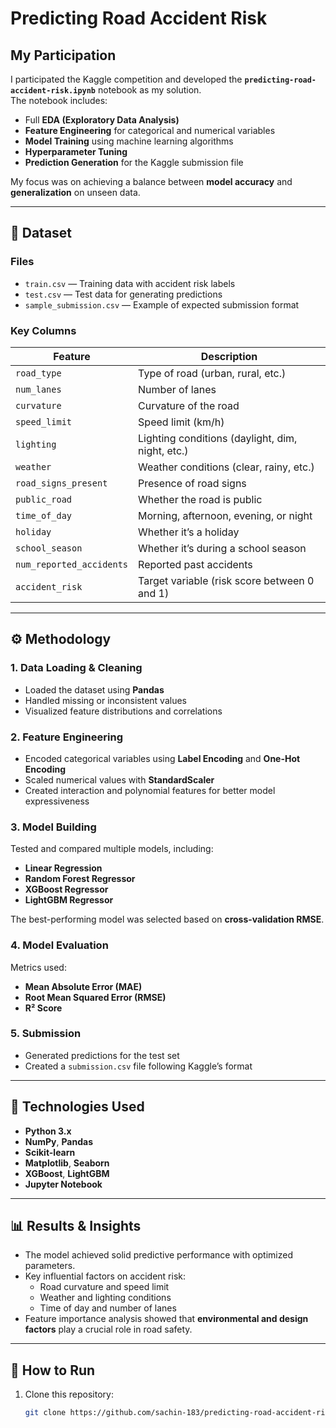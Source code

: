# Predicting Road Accident Risk

##  My Participation
I participated the Kaggle competition and developed the **`predicting-road-accident-risk.ipynb`** notebook as my solution.  
The notebook includes:
- Full **EDA (Exploratory Data Analysis)**
- **Feature Engineering** for categorical and numerical variables
- **Model Training** using machine learning algorithms
- **Hyperparameter Tuning**
- **Prediction Generation** for the Kaggle submission file  

My focus was on achieving a balance between **model accuracy** and **generalization** on unseen data.

---

## 📂 Dataset

### Files
- `train.csv` — Training data with accident risk labels  
- `test.csv` — Test data for generating predictions  
- `sample_submission.csv` — Example of expected submission format  

### Key Columns
| Feature | Description |
|----------|--------------|
| `road_type` | Type of road (urban, rural, etc.) |
| `num_lanes` | Number of lanes |
| `curvature` | Curvature of the road |
| `speed_limit` | Speed limit (km/h) |
| `lighting` | Lighting conditions (daylight, dim, night, etc.) |
| `weather` | Weather conditions (clear, rainy, etc.) |
| `road_signs_present` | Presence of road signs |
| `public_road` | Whether the road is public |
| `time_of_day` | Morning, afternoon, evening, or night |
| `holiday` | Whether it’s a holiday |
| `school_season` | Whether it’s during a school season |
| `num_reported_accidents` | Reported past accidents |
| `accident_risk` | Target variable (risk score between 0 and 1) |

---

## ⚙️ Methodology

### 1. Data Loading & Cleaning
- Loaded the dataset using **Pandas**
- Handled missing or inconsistent values
- Visualized feature distributions and correlations

### 2. Feature Engineering
- Encoded categorical variables using **Label Encoding** and **One-Hot Encoding**
- Scaled numerical values with **StandardScaler**
- Created interaction and polynomial features for better model expressiveness

### 3. Model Building
Tested and compared multiple models, including:
- **Linear Regression**
- **Random Forest Regressor**
- **XGBoost Regressor**
- **LightGBM Regressor**

The best-performing model was selected based on **cross-validation RMSE**.

### 4. Model Evaluation
Metrics used:
- **Mean Absolute Error (MAE)**
- **Root Mean Squared Error (RMSE)**
- **R² Score**

### 5. Submission
- Generated predictions for the test set  
- Created a `submission.csv` file following Kaggle’s format

---

## 🧠 Technologies Used
- **Python 3.x**
- **NumPy**, **Pandas**
- **Scikit-learn**
- **Matplotlib**, **Seaborn**
- **XGBoost**, **LightGBM**
- **Jupyter Notebook**

---

## 📊 Results & Insights
- The model achieved solid predictive performance with optimized parameters.
- Key influential factors on accident risk:
  - Road curvature and speed limit  
  - Weather and lighting conditions  
  - Time of day and number of lanes  
- Feature importance analysis showed that **environmental and design factors** play a crucial role in road safety.

---

## 🚀 How to Run
1. Clone this repository:
   ```bash
   git clone https://github.com/sachin-183/predicting-road-accident-risk.git
